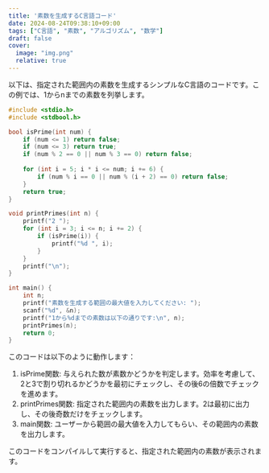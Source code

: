 ```yaml
---
title: '素数を生成するC言語コード'
date: 2024-08-24T09:38:10+09:00
tags: ["C言語", "素数", "アルゴリズム", "数学"]
draft: false
cover:
  image: "img.png"
  relative: true
---
```


以下は、指定された範囲内の素数を生成するシンプルなC言語のコードです。この例では、1からnまでの素数を列挙します。

```cpp
#include <stdio.h>
#include <stdbool.h>

bool isPrime(int num) {
    if (num <= 1) return false;
    if (num <= 3) return true;
    if (num % 2 == 0 || num % 3 == 0) return false;
    
    for (int i = 5; i * i <= num; i += 6) {
        if (num % i == 0 || num % (i + 2) == 0) return false;
    }
    return true;
}

void printPrimes(int n) {
    printf("2 ");
    for (int i = 3; i <= n; i += 2) {
        if (isPrime(i)) {
            printf("%d ", i);
        }
    }
    printf("\n");
}

int main() {
    int n;
    printf("素数を生成する範囲の最大値を入力してください: ");
    scanf("%d", &n);
    printf("1から%dまでの素数は以下の通りです:\n", n);
    printPrimes(n);
    return 0;
}
```

このコードは以下のように動作します：

1. isPrime関数: 与えられた数が素数かどうかを判定します。効率を考慮して、2と3で割り切れるかどうかを最初にチェックし、その後6の倍数でチェックを進めます。
2. printPrimes関数: 指定された範囲内の素数を出力します。2は最初に出力し、その後奇数だけをチェックします。
3. main関数: ユーザーから範囲の最大値を入力してもらい、その範囲内の素数を出力します。

このコードをコンパイルして実行すると、指定された範囲内の素数が表示されます。